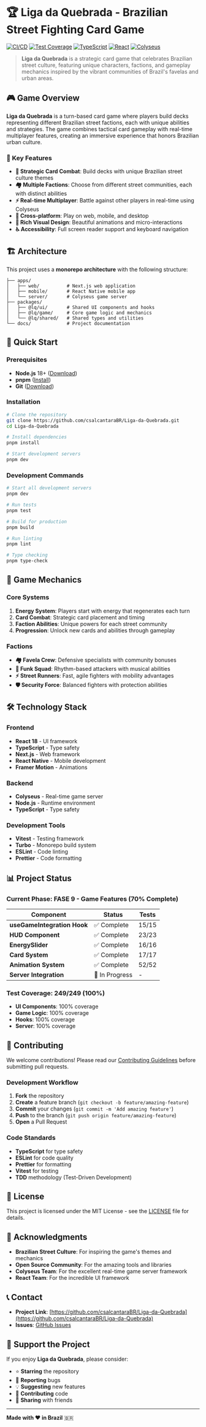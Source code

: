 # 🏆 Liga da Quebrada - Brazilian Street Fighting Card Game

[![CI/CD](https://github.com/csalcantaraBR/Liga-da-Quebrada/actions/workflows/ci.yml/badge.svg)](https://github.com/csalcantaraBR/Liga-da-Quebrada/actions/workflows/ci.yml)
[![Test Coverage](https://img.shields.io/badge/tests-249%2F249-brightgreen)](https://github.com/csalcantaraBR/Liga-da-Quebrada)
[![TypeScript](https://img.shields.io/badge/TypeScript-5.0-blue)](https://www.typescriptlang.org/)
[![React](https://img.shields.io/badge/React-18-blue)](https://reactjs.org/)
[![Colyseus](https://img.shields.io/badge/Colyseus-0.15-green)](https://colyseus.io/)

> **Liga da Quebrada** is a strategic card game that celebrates Brazilian street culture, featuring unique characters, factions, and gameplay mechanics inspired by the vibrant communities of Brazil's favelas and urban areas.

## 🎮 Game Overview

**Liga da Quebrada** is a turn-based card game where players build decks representing different Brazilian street factions, each with unique abilities and strategies. The game combines tactical card gameplay with real-time multiplayer features, creating an immersive experience that honors Brazilian urban culture.

### 🌟 Key Features

- **🎴 Strategic Card Combat**: Build decks with unique Brazilian street culture themes
- **🏘️ Multiple Factions**: Choose from different street communities, each with distinct abilities
- **⚡ Real-time Multiplayer**: Battle against other players in real-time using Colyseus
- **📱 Cross-platform**: Play on web, mobile, and desktop
- **🎨 Rich Visual Design**: Beautiful animations and micro-interactions
- **♿ Accessibility**: Full screen reader support and keyboard navigation

## 🏗️ Architecture

This project uses a **monorepo architecture** with the following structure:

```
├── apps/
│   ├── web/          # Next.js web application
│   ├── mobile/       # React Native mobile app
│   └── server/       # Colyseus game server
├── packages/
│   ├── @lq/ui/       # Shared UI components and hooks
│   ├── @lq/game/     # Core game logic and mechanics
│   └── @lq/shared/   # Shared types and utilities
└── docs/             # Project documentation
```

## 🚀 Quick Start

### Prerequisites

- **Node.js** 18+ ([Download](https://nodejs.org/))
- **pnpm** ([Install](https://pnpm.io/installation))
- **Git** ([Download](https://git-scm.com/))

### Installation

```bash
# Clone the repository
git clone https://github.com/csalcantaraBR/Liga-da-Quebrada.git
cd Liga-da-Quebrada

# Install dependencies
pnpm install

# Start development servers
pnpm dev
```

### Development Commands

```bash
# Start all development servers
pnpm dev

# Run tests
pnpm test

# Build for production
pnpm build

# Run linting
pnpm lint

# Type checking
pnpm type-check
```

## 🎯 Game Mechanics

### Core Systems

1. **Energy System**: Players start with energy that regenerates each turn
2. **Card Combat**: Strategic card placement and timing
3. **Faction Abilities**: Unique powers for each street community
4. **Progression**: Unlock new cards and abilities through gameplay

### Factions

- **🏘️ Favela Crew**: Defensive specialists with community bonuses
- **🎵 Funk Squad**: Rhythm-based attackers with musical abilities
- **⚡ Street Runners**: Fast, agile fighters with mobility advantages
- **🛡️ Security Force**: Balanced fighters with protection abilities

## 🛠️ Technology Stack

### Frontend
- **React 18** - UI framework
- **TypeScript** - Type safety
- **Next.js** - Web framework
- **React Native** - Mobile development
- **Framer Motion** - Animations

### Backend
- **Colyseus** - Real-time game server
- **Node.js** - Runtime environment
- **TypeScript** - Type safety

### Development Tools
- **Vitest** - Testing framework
- **Turbo** - Monorepo build system
- **ESLint** - Code linting
- **Prettier** - Code formatting

## 📊 Project Status

### Current Phase: FASE 9 - Game Features (70% Complete)

| Component | Status | Tests |
|-----------|--------|-------|
| **useGameIntegration Hook** | ✅ Complete | 15/15 |
| **HUD Component** | ✅ Complete | 23/23 |
| **EnergySlider** | ✅ Complete | 16/16 |
| **Card System** | ✅ Complete | 17/17 |
| **Animation System** | ✅ Complete | 52/52 |
| **Server Integration** | 🔄 In Progress | - |

### Test Coverage: 249/249 (100%)

- **UI Components**: 100% coverage
- **Game Logic**: 100% coverage
- **Hooks**: 100% coverage
- **Server**: 100% coverage

## 🤝 Contributing

We welcome contributions! Please read our [Contributing Guidelines](CONTRIBUTING.md) before submitting pull requests.

### Development Workflow

1. **Fork** the repository
2. **Create** a feature branch (`git checkout -b feature/amazing-feature`)
3. **Commit** your changes (`git commit -m 'Add amazing feature'`)
4. **Push** to the branch (`git push origin feature/amazing-feature`)
5. **Open** a Pull Request

### Code Standards

- **TypeScript** for type safety
- **ESLint** for code quality
- **Prettier** for formatting
- **Vitest** for testing
- **TDD** methodology (Test-Driven Development)

## 📝 License

This project is licensed under the MIT License - see the [LICENSE](LICENSE) file for details.

## 🙏 Acknowledgments

- **Brazilian Street Culture**: For inspiring the game's themes and mechanics
- **Open Source Community**: For the amazing tools and libraries
- **Colyseus Team**: For the excellent real-time game server framework
- **React Team**: For the incredible UI framework

## 📞 Contact

- **Project Link**: [https://github.com/csalcantaraBR/Liga-da-Quebrada](https://github.com/csalcantaraBR/Liga-da-Quebrada)
- **Issues**: [GitHub Issues](https://github.com/csalcantaraBR/Liga-da-Quebrada/issues)

## 🌟 Support the Project

If you enjoy **Liga da Quebrada**, please consider:

- ⭐ **Starring** the repository
- 🐛 **Reporting** bugs
- 💡 **Suggesting** new features
- 🤝 **Contributing** code
- 📢 **Sharing** with friends

---

**Made with ❤️ in Brazil** 🇧🇷

